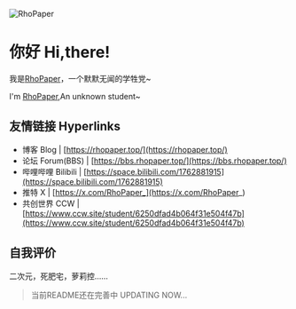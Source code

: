 ![RhoPaper](https://socialify.git.ci/RhoPaper/RhoPaper/image?custom_description=%E7%BA%B8%E8%87%B3%E6%89%A7%0APaper+to+Hold.&description=1&font=Jost&logo=https%3A%2F%2Frhopaper.top%2Favatar.jpg&name=1&pattern=Circuit+Board&theme=Auto)

# 你好 Hi,there!

我是[RhoPaper](https://rhopaper.top/)，一个默默无闻的学牲党~

I'm [RhoPaper](https://rhopaper.top/),An unknown student~

## 友情链接 Hyperlinks

- 博客 Blog | [https://rhopaper.top/](https://rhopaper.top/)
- 论坛 Forum(BBS) | [https://bbs.rhopaper.top/](https://bbs.rhopaper.top/)
- 哔哩哔哩 Bilibili | [https://space.bilibili.com/1762881915](https://space.bilibili.com/1762881915)
- 推特 X | [https://x.com/RhoPaper_](https://x.com/RhoPaper_)
- 共创世界 CCW | [https://www.ccw.site/student/6250dfad4b064f31e504f47b](https://www.ccw.site/student/6250dfad4b064f31e504f47b)


## 自我评价

二次元，死肥宅，萝莉控……

>当前README还在完善中 UPDATING NOW...
